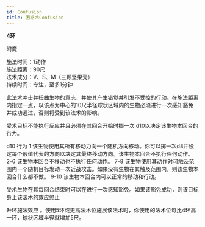 ```yaml
---
id: Confusion
title: 困惑术Confusion
---
```


**4环**

附魔

施法时间：1动作  
施法距离：90尺  
法术成分：V、S、M（三颗坚果壳）  
持续时间：专注，至多1分钟  


此法术冲击并扭曲生物的意志，并使其产生错觉并引发不受控的行动。在施法距离内指定一点，以该点为中心的10尺半径球状区域内的生物必须进行一次感知豁免并成功通过，否则将受到该法术的影响。


受术目标不能执行反应并且必须在其回合开始时掷一次
d10以决定该生物本回合的行为。






d10 行为
1 该生物使用其所有移动力向一个随机方向移动。你可以掷一次d8并设定每个骰值代表的方向以决定其最终移动方向。该生物本回合不执行任何动作。
2-6 该生物本回合不移动也不执行任何动作。
7-8 该生物使用其动作对可触及范围内一个随机目标发动一次近战攻击。如果没有生物在其触及范围内，则该生物本回合什么都不做。
9-10 该生物本回合内可以正常的移动和行动。


受术生物在其每回合结束时可以在进行一次感知豁免。如果该豁免成功，则该目标身上该法术的效应终止

升环施法效应
。使用5环或更高法术位施展该法术时，你使用的法术位每比4环高一环，球状区域半径就增加5尺。
